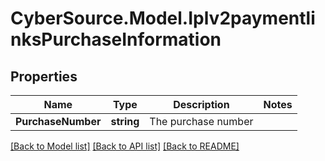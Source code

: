 # CyberSource.Model.Iplv2paymentlinksPurchaseInformation
## Properties

Name | Type | Description | Notes
------------ | ------------- | ------------- | -------------
**PurchaseNumber** | **string** | The purchase number | 

[[Back to Model list]](../README.md#documentation-for-models) [[Back to API list]](../README.md#documentation-for-api-endpoints) [[Back to README]](../README.md)

